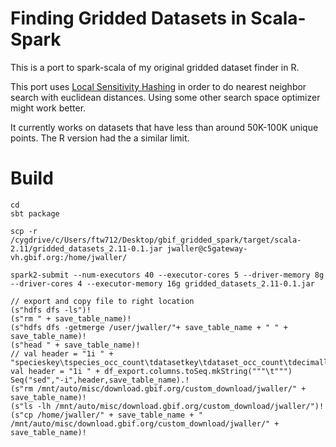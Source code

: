 
# Finding Gridded Datasets in Scala-Spark

This is a port to spark-scala of my original gridded dataset finder in R. 

This port uses [Local Sensitivity Hashing](https://databricks.com/session/locality-sensitive-hashing-by-spark) in order to do nearest neighbor search with euclidean distances. Using some other search space optimizer might work better. 

It currently works on datasets that have less than around 50K-100K unique points.  The R version had the a similar limit. 


# Build 

```
cd 
sbt package
```

```
scp -r /cygdrive/c/Users/ftw712/Desktop/gbif_gridded_spark/target/scala-2.11/gridded_datasets_2.11-0.1.jar jwaller@c5gateway-vh.gbif.org:/home/jwaller/
```

```
spark2-submit --num-executors 40 --executor-cores 5 --driver-memory 8g --driver-cores 4 --executor-memory 16g gridded_datasets_2.11-0.1.jar
```

```
// export and copy file to right location 
(s"hdfs dfs -ls")!
(s"rm " + save_table_name)!
(s"hdfs dfs -getmerge /user/jwaller/"+ save_table_name + " " + save_table_name)!
(s"head " + save_table_name)!
// val header = "1i " + "specieskey\tspecies_occ_count\tdatasetkey\tdataset_occ_count\tdecimallatitude\tdecimallongitude\tgbifid\tbasisofrecord\tkingdom\tclass\tkingdomkey\tclasskey\teventdate\tdatasetname\tdate"
val header = "1i " + df_export.columns.toSeq.mkString("""\t""")
Seq("sed","-i",header,save_table_name).!
(s"rm /mnt/auto/misc/download.gbif.org/custom_download/jwaller/" + save_table_name)!
(s"ls -lh /mnt/auto/misc/download.gbif.org/custom_download/jwaller/")!
(s"cp /home/jwaller/" + save_table_name + " /mnt/auto/misc/download.gbif.org/custom_download/jwaller/" + save_table_name)!
```
